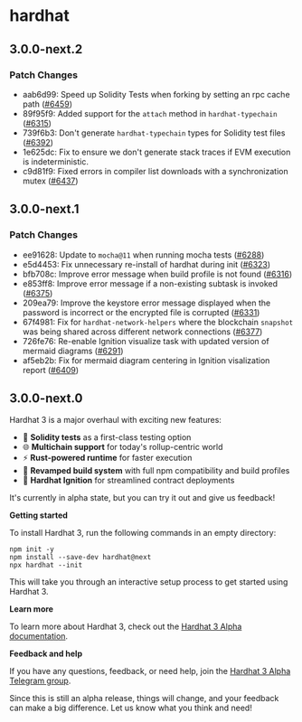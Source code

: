 # hardhat

## 3.0.0-next.2

### Patch Changes

- aab6d99: Speed up Solidity Tests when forking by setting an rpc cache path ([#6459](https://github.com/NomicFoundation/hardhat/issues/6459))
- 89f95f9: Added support for the `attach` method in `hardhat-typechain` ([#6315](https://github.com/NomicFoundation/hardhat/issues/6315))
- 739f6b3: Don't generate `hardhat-typechain` types for Solidity test files ([#6392](https://github.com/NomicFoundation/hardhat/issues/6392))
- 1e625dc: Fix to ensure we don't generate stack traces if EVM execution is indeterministic.
- c9d81f9: Fixed errors in compiler list downloads with a synchronization mutex ([#6437](https://github.com/NomicFoundation/hardhat/issues/6437))

## 3.0.0-next.1

### Patch Changes

- ee91628: Update to `mocha@11` when running mocha tests ([#6288](https://github.com/NomicFoundation/hardhat/issues/6288))
- e5d4453: Fix unnecessary re-install of hardhat during init ([#6323](https://github.com/NomicFoundation/hardhat/issues/6323))
- bfb708c: Improve error message when build profile is not found ([#6316](https://github.com/NomicFoundation/hardhat/issues/6316))
- e853ff8: Improve error message if a non-existing subtask is invoked ([#6375](https://github.com/NomicFoundation/hardhat/issues/6375))
- 209ea79: Improve the keystore error message displayed when the password is incorrect or the encrypted file is corrupted ([#6331](https://github.com/NomicFoundation/hardhat/issues/6331))
- 67f4981: Fix for `hardhat-network-helpers` where the blockchain `snapshot` was being shared across different network connections ([#6377](https://github.com/NomicFoundation/hardhat/issues/6377))
- 726fe76: Re-enable Ignition visualize task with updated version of mermaid diagrams ([#6291](https://github.com/NomicFoundation/hardhat/issues/6291))
- af5eb2b: Fix for mermaid diagram centering in Ignition visalization report ([#6409](https://github.com/NomicFoundation/hardhat/issues/6409))

## 3.0.0-next.0

Hardhat 3 is a major overhaul with exciting new features:

- 🧪 **Solidity tests** as a first-class testing option
- 🌐 **Multichain support** for today's rollup-centric world
- ⚡ **Rust-powered runtime** for faster execution
- 🧱 **Revamped build system** with full npm compatibility and build profiles
- 🚀 **Hardhat Ignition** for streamlined contract deployments

It's currently in alpha state, but you can try it out and give us feedback!

**Getting started**

To install Hardhat 3, run the following commands in an empty directory:

```
npm init -y
npm install --save-dev hardhat@next
npx hardhat --init
```

This will take you through an interactive setup process to get started using Hardhat 3.

**Learn more**

To learn more about Hardhat 3, check out the [Hardhat 3 Alpha documentation](https://hardhat.org/hardhat3-alpha/).

**Feedback and help**

If you have any questions, feedback, or need help, join the [Hardhat 3 Alpha Telegram group](https://hardhat.org/hardhat3-alpha-telegram-group).

Since this is still an alpha release, things will change, and your feedback can make a big difference. Let us know what you think and need!
